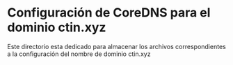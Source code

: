 # Configuración de CoreDNS para el dominio ctin.xyz

Este directorio esta dedicado para almacenar los archivos correspondientes a la configuración del nombre de dominio ctin.xyz
